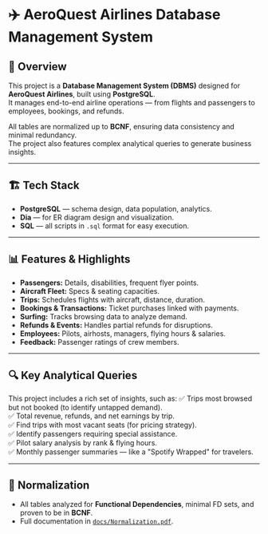 # ✈️ AeroQuest Airlines Database Management System

## 🚀 Overview
This project is a **Database Management System (DBMS)** designed for **AeroQuest Airlines**, built using **PostgreSQL**.  
It manages end-to-end airline operations — from flights and passengers to employees, bookings, and refunds.

All tables are normalized up to **BCNF**, ensuring data consistency and minimal redundancy.  
The project also features complex analytical queries to generate business insights.

---

## 🏗️ Tech Stack
- **PostgreSQL** — schema design, data population, analytics.
- **Dia** — for ER diagram design and visualization.
- **SQL** — all scripts in `.sql` format for easy execution.

---

## 📊 Features & Highlights
- **Passengers:** Details, disabilities, frequent flyer points.
- **Aircraft Fleet:** Specs & seating capacities.
- **Trips:** Schedules flights with aircraft, distance, duration.
- **Bookings & Transactions:** Ticket purchases linked with payments.
- **Surfing:** Tracks browsing data to analyze demand.
- **Refunds & Events:** Handles partial refunds for disruptions.
- **Employees:** Pilots, airhosts, managers, flying hours & salaries.
- **Feedback:** Passenger ratings of crew members.

---

## 🔍 Key Analytical Queries
This project includes a rich set of insights, such as:
✅ Trips most browsed but not booked (to identify untapped demand).  
✅ Total revenue, refunds, and net earnings by trip.  
✅ Find trips with most vacant seats (for pricing strategy).  
✅ Identify passengers requiring special assistance.  
✅ Pilot salary analysis by rank & flying hours.  
✅ Monthly passenger summaries — like a "Spotify Wrapped" for travelers.

---

## 📝 Normalization
- All tables analyzed for **Functional Dependencies**, minimal FD sets, and proven to be in **BCNF**.
- Full documentation in [`docs/Normalization.pdf`](docs/Normalization.pdf).

